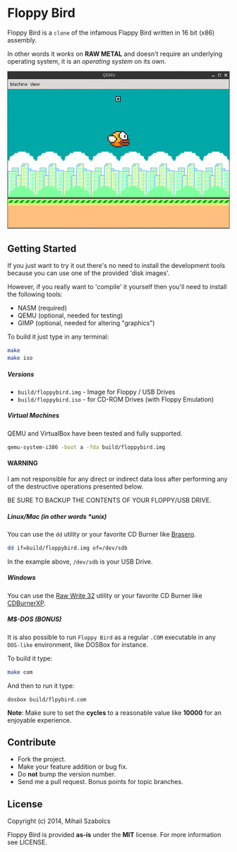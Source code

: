 Floppy Bird
===========
Floppy Bird is a `clone` of the infamous Flappy Bird written in 
16 bit (x86) assembly. 

In other words it *works* on **RAW METAL** and doesn't require an underlying
operating system, it is an *operating system* on its own.

![Floppy Bird](demo.gif?raw=true "Floppy Bird")

Getting Started
---------------
If you just want to try it out there's no need to install the
development tools because you can use one of the provided
'disk images'.

However, if you really want to 'compile' it yourself then you'll
need to install the following tools:

* NASM (required)
* QEMU (optional, needed for testing)
* GIMP (optional, needed for altering "graphics")

To build it just type in any terminal:

```bash
make
make iso
```

##### Versions

* `build/floppybird.img` - Image for Floppy / USB Drives
* `build/floppybird.iso` - for CD-ROM Drives (with Floppy Emulation)

##### Virtual Machines
QEMU and VirtualBox have been tested and fully supported.

```bash
qemu-system-i386 -boot a -fda build/floppybird.img
```

#### WARNING
I am not responsible for any direct or indirect data loss after 
performing any of the destructive operations presented below.

BE SURE TO BACKUP THE CONTENTS OF YOUR FLOPPY/USB DRIVE.

##### Linux/Mac (in other words *unix)
You can use the `dd` utility or your favorite CD Burner like 
[Brasero](http://wiki.gnome.org/Apps/Brasero).

```bash
dd if=build/floppybird.img of=/dev/sdb
```

In the example above, `/dev/sdb` is your USB Drive.

##### Windows
You can use the [Raw Write 32](http://www.netbsd.org/~martin/rawrite32/)
utility or your favorite CD Burner like [CDBurnerXP](https://cdburnerxp.se/en/home).

##### M$-DOS (BONUS)
It is also possible to run `Floppy Bird` as a regular `.COM` executable in any
`DOS-like` environment, like DOSBox for instance.

To build it type:

```bash
make com
```

And then to run it type:

```
dosbox build/flpybird.com
```

**Note**: Make sure to set the **cycles** to a reasonable value like **10000** for
an enjoyable experience.

Contribute
----------
* Fork the project.
* Make your feature addition or bug fix.
* Do **not** bump the version number.
* Send me a pull request. Bonus points for topic branches.

License
-------
Copyright (c) 2014, Mihail Szabolcs

Floppy Bird is provided **as-is** under the **MIT** license. 
For more information see LICENSE.
